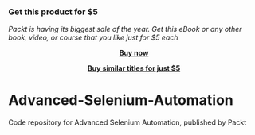 
### Get this product for $5

<i>Packt is having its biggest sale of the year. Get this eBook or any other book, video, or course that you like just for $5 each</i>


<b><p align='center'>[Buy now](https://packt.link/9781788472012)</p></b>


<b><p align='center'>[Buy similar titles for just $5](https://subscription.packtpub.com/search)</p></b>


# Advanced-Selenium-Automation
Code repository for Advanced Selenium Automation, published by Packt
